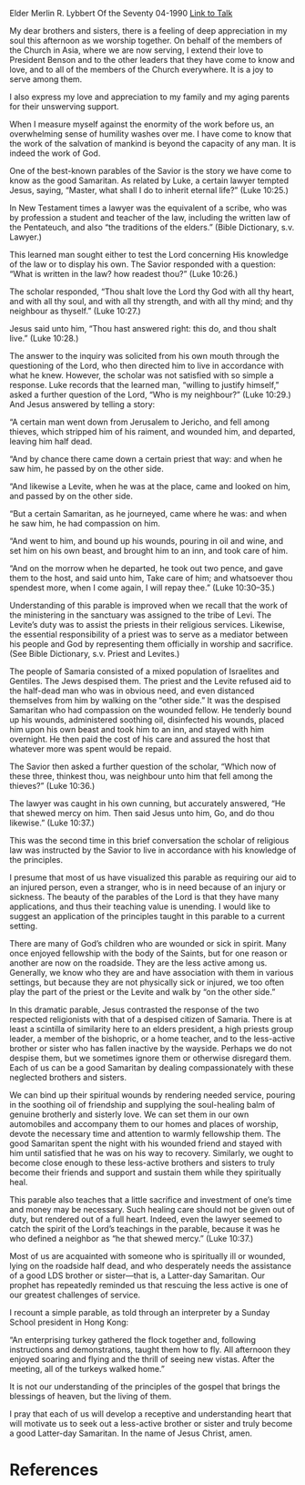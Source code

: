 Elder Merlin R. Lybbert
Of the Seventy
04-1990
[Link to Talk](https://www.churchofjesuschrist.org/study/general-conference/1990/04/a-latter-day-samaritan?lang=eng)

My dear brothers and sisters, there is a feeling of deep appreciation in my soul this afternoon as we worship together. On behalf of the members of the Church in Asia, where we are now serving, I extend their love to President Benson and to the other leaders that they have come to know and love, and to all of the members of the Church everywhere. It is a joy to serve among them.

I also express my love and appreciation to my family and my aging parents for their unswerving support.

When I measure myself against the enormity of the work before us, an overwhelming sense of humility washes over me. I have come to know that the work of the salvation of mankind is beyond the capacity of any man. It is indeed the work of God.

One of the best-known parables of the Savior is the story we have come to know as the good Samaritan. As related by Luke, a certain lawyer tempted Jesus, saying, “Master, what shall I do to inherit eternal life?” (Luke 10:25.)

In New Testament times a lawyer was the equivalent of a scribe, who was by profession a student and teacher of the law, including the written law of the Pentateuch, and also “the traditions of the elders.” (Bible Dictionary, s.v. Lawyer.)

This learned man sought either to test the Lord concerning His knowledge of the law or to display his own. The Savior responded with a question: “What is written in the law? how readest thou?” (Luke 10:26.)

The scholar responded, “Thou shalt love the Lord thy God with all thy heart, and with all thy soul, and with all thy strength, and with all thy mind; and thy neighbour as thyself.” (Luke 10:27.)

Jesus said unto him, “Thou hast answered right: this do, and thou shalt live.” (Luke 10:28.)

The answer to the inquiry was solicited from his own mouth through the questioning of the Lord, who then directed him to live in accordance with what he knew. However, the scholar was not satisfied with so simple a response. Luke records that the learned man, “willing to justify himself,” asked a further question of the Lord, “Who is my neighbour?” (Luke 10:29.) And Jesus answered by telling a story:

“A certain man went down from Jerusalem to Jericho, and fell among thieves, which stripped him of his raiment, and wounded him, and departed, leaving him half dead.

“And by chance there came down a certain priest that way: and when he saw him, he passed by on the other side.

“And likewise a Levite, when he was at the place, came and looked on him, and passed by on the other side.

“But a certain Samaritan, as he journeyed, came where he was: and when he saw him, he had compassion on him.

“And went to him, and bound up his wounds, pouring in oil and wine, and set him on his own beast, and brought him to an inn, and took care of him.

“And on the morrow when he departed, he took out two pence, and gave them to the host, and said unto him, Take care of him; and whatsoever thou spendest more, when I come again, I will repay thee.” (Luke 10:30–35.)

Understanding of this parable is improved when we recall that the work of the ministering in the sanctuary was assigned to the tribe of Levi. The Levite’s duty was to assist the priests in their religious services. Likewise, the essential responsibility of a priest was to serve as a mediator between his people and God by representing them officially in worship and sacrifice. (See Bible Dictionary, s.v. Priest and Levites.)

The people of Samaria consisted of a mixed population of Israelites and Gentiles. The Jews despised them. The priest and the Levite refused aid to the half-dead man who was in obvious need, and even distanced themselves from him by walking on the “other side.” It was the despised Samaritan who had compassion on the wounded fellow. He tenderly bound up his wounds, administered soothing oil, disinfected his wounds, placed him upon his own beast and took him to an inn, and stayed with him overnight. He then paid the cost of his care and assured the host that whatever more was spent would be repaid.

The Savior then asked a further question of the scholar, “Which now of these three, thinkest thou, was neighbour unto him that fell among the thieves?” (Luke 10:36.)

The lawyer was caught in his own cunning, but accurately answered, “He that shewed mercy on him. Then said Jesus unto him, Go, and do thou likewise.” (Luke 10:37.)

This was the second time in this brief conversation the scholar of religious law was instructed by the Savior to live in accordance with his knowledge of the principles.

I presume that most of us have visualized this parable as requiring our aid to an injured person, even a stranger, who is in need because of an injury or sickness. The beauty of the parables of the Lord is that they have many applications, and thus their teaching value is unending. I would like to suggest an application of the principles taught in this parable to a current setting.

There are many of God’s children who are wounded or sick in spirit. Many once enjoyed fellowship with the body of the Saints, but for one reason or another are now on the roadside. They are the less active among us. Generally, we know who they are and have association with them in various settings, but because they are not physically sick or injured, we too often play the part of the priest or the Levite and walk by “on the other side.”

In this dramatic parable, Jesus contrasted the response of the two respected religionists with that of a despised citizen of Samaria. There is at least a scintilla of similarity here to an elders president, a high priests group leader, a member of the bishopric, or a home teacher, and to the less-active brother or sister who has fallen inactive by the wayside. Perhaps we do not despise them, but we sometimes ignore them or otherwise disregard them. Each of us can be a good Samaritan by dealing compassionately with these neglected brothers and sisters.

We can bind up their spiritual wounds by rendering needed service, pouring in the soothing oil of friendship and supplying the soul-healing balm of genuine brotherly and sisterly love. We can set them in our own automobiles and accompany them to our homes and places of worship, devote the necessary time and attention to warmly fellowship them. The good Samaritan spent the night with his wounded friend and stayed with him until satisfied that he was on his way to recovery. Similarly, we ought to become close enough to these less-active brothers and sisters to truly become their friends and support and sustain them while they spiritually heal.

This parable also teaches that a little sacrifice and investment of one’s time and money may be necessary. Such healing care should not be given out of duty, but rendered out of a full heart. Indeed, even the lawyer seemed to catch the spirit of the Lord’s teachings in the parable, because it was he who defined a neighbor as “he that shewed mercy.” (Luke 10:37.)

Most of us are acquainted with someone who is spiritually ill or wounded, lying on the roadside half dead, and who desperately needs the assistance of a good LDS brother or sister—that is, a Latter-day Samaritan. Our prophet has repeatedly reminded us that rescuing the less active is one of our greatest challenges of service.

I recount a simple parable, as told through an interpreter by a Sunday School president in Hong Kong:

“An enterprising turkey gathered the flock together and, following instructions and demonstrations, taught them how to fly. All afternoon they enjoyed soaring and flying and the thrill of seeing new vistas. After the meeting, all of the turkeys walked home.”

It is not our understanding of the principles of the gospel that brings the blessings of heaven, but the living of them.

I pray that each of us will develop a receptive and understanding heart that will motivate us to seek out a less-active brother or sister and truly become a good Latter-day Samaritan. In the name of Jesus Christ, amen.

# References
